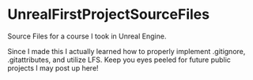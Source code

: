 # UnrealFirstProjectSourceFiles
Source Files for a course I took in Unreal Engine.

Since I made this I actually learned how to properly implement .gitignore, .gitattributes, and utilize LFS. Keep you eyes peeled for future public projects I may post up here!
